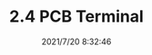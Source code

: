 ﻿---
layout: post 
title: 2.4 PCB Terminal
is_home: true
tags: 
categories: housing-terminal
overview: 
series: 
part_number: 0589-1
thumb_img: 
small_img: static/202107/589-20210720.jpg
date: 2021/7/20 8:32:46
---



